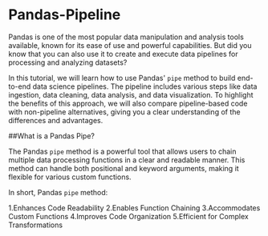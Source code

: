 # Pandas-Pipeline
Pandas is one of the most popular data manipulation and analysis tools available, known for its ease of use and powerful capabilities. But did you know that you can also use it to create and execute data pipelines for processing and analyzing datasets?

In this tutorial, we will learn how to use Pandas' `pipe` method to build end-to-end data science pipelines. The pipeline includes various steps like data ingestion, data cleaning, data analysis, and data visualization. To highlight the benefits of this approach, we will also compare pipeline-based code with non-pipeline alternatives, giving you a clear understanding of the differences and advantages.


##What is a Pandas Pipe?

The Pandas `pipe` method is a powerful tool that allows users to chain multiple data processing functions in a clear and readable manner. This method can handle both positional and keyword arguments, making it flexible for various custom functions. 

In short, Pandas `pipe` method:

  1.Enhances Code Readability
  2.Enables Function Chaining 
  3.Accommodates Custom Functions
  4.Improves Code Organization
  5.Efficient for Complex Transformations
